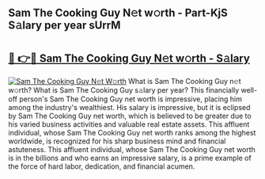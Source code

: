 ## Sam The Cooking Guy N𝚎t w𝚘rth - Part-KjS S𝚊lary per year sUrrM

# <h2><a href="http://gc0waz.nevu.top/?p=Sam+The+Cooking+Guy">🔗 👉🔴 Sam The Cooking Guy N𝚎t w𝚘rth - S𝚊lary</a></h2>

[![Sam The Cooking Guy N𝚎t W𝚘rth](https://i.imgur.com/Oavwk0R.jpeg)](http://gc0waz.nevu.top/?p=Sam+The+Cooking+Guy)
What is Sam The Cooking Guy n𝚎t w𝚘rth? What is Sam The Cooking Guy s𝚊lary per year?
This financially well-off person's Sam The Cooking Guy net worth is impressive, placing him among the industry's wealthiest. His salary is impressive, but it is eclipsed by Sam The Cooking Guy net worth, which is believed to be greater due to his varied business activities and valuable real estate assets. This affluent individual, whose Sam The Cooking Guy net worth ranks among the highest worldwide, is recognized for his sharp business mind and financial astuteness. This affluent individual, whose Sam The Cooking Guy net worth is in the billions and who earns an impressive salary, is a prime example of the force of hard labor, dedication, and financial acumen.
